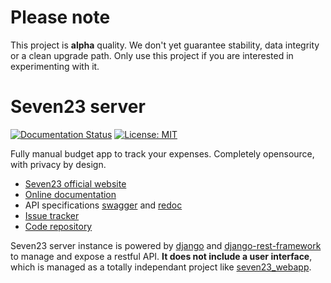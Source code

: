 # Please note

This project is **alpha** quality. We don't yet guarantee stability, data integrity or a clean upgrade path. Only use this project if you are interested in experimenting with it.

# Seven23 server

[![Documentation Status](https://readthedocs.org/projects/seven23-server/badge/?version=latest)](https://seven23-server.readthedocs.io/en/latest/?badge=latest) [![License: MIT](https://img.shields.io/badge/License-MIT-yellow.svg)](https://github.com/sebastienbarbier/seven23_server/blob/main/LICENSE)


Fully manual budget app to track your expenses. Completely opensource, with privacy by design.

- [Seven23 official website](https://seven23.io/)
- [Online documentation](https://seven23-server.readthedocs.io/en/latest/)
- API specifications [swagger](https://seven23.io/swagger/) and [redoc](https://seven23.io/redoc/)
- [Issue tracker](https://github.com/sebastienbarbier/seven23_server/issues)
- [Code repository](https://github.com/sebastienbarbier/seven23_server)

Seven23 server instance is powered by [django](https://www.djangoproject.com/) and [django-rest-framework](https://www.django-rest-framework.org/) to manage and expose a restful API.
**It does not include a user interface**, which is managed as a totally independant project like [seven23_webapp](https://github.com/sebastienbarbier/seven23_webapp).

